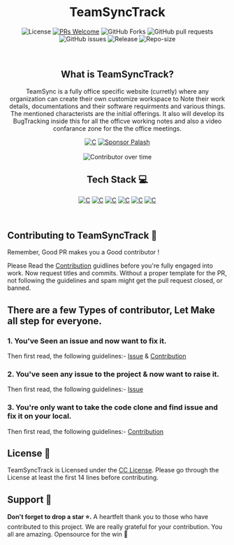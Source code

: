 <h1 align="center">TeamSyncTrack</h1>
<div align="center">
    
<p align="center">
    <img alt="License" src="https://img.shields.io/badge/License-CC-yellow.svg">
    <a href="http://makeapullrequest.com" target="_blank"><img src="https://img.shields.io/badge/PRs-welcome-brightgreen.svg?style=flat" alt="PRs Welcome"></a>
    <img alt="GitHub Forks" src="https://img.shields.io/github/forks/iamrealpalash/TeamSyncTrack">
    <img alt="GitHub pull requests" src="https://img.shields.io/github/issues-pr/iamrealpalash/TeamSyncTrack">
    <img alt="GitHub issues" src="https://img.shields.io/github/issues/iamrealpalash/TeamSyncTrack">
    <img alt="Release" src="https://img.shields.io/github/v/release/iamrealpalash/TeamSyncTrack">
    <img alt="Repo-size" src="https://img.shields.io/github/repo-size/iamrealpalash/TeamSyncTrack">
</p>
</div>
<br>

<h2 align="center">What is TeamSyncTrack?</h2>
<p align="center">TeamSync is a fully office specific website (curretly) where any organization can create their own customize workspace to Note their work details, documentations and their software requirments and various things. The mentioned characterists are the initial offerings. It also will develop its BugTracking inside this for all the officve working notes and also a video confarance zone for the the office meetings.</p>


<div  align="center" >
<a href="https://teamsynctrack.vercel.app"><img alt="C" src="https://img.shields.io/badge/Production%20Release-07C160?style=for-the-badge&logo=vercel&logoColor=white"></a> <a href="https://github.com/sponsors/iamrealpalash"><img alt="Sponsor Palash" src="https://img.shields.io/badge/sponsor-30363D?style=for-the-badge&logo=GitHub-Sponsors&logoColor=#white"></a>
</div>
<br>
<div align="center">
    <img alt="Contributor over time" src="https://contributor-overtime-api.apiseven.com/contributors-svg?chart=contributorOverTime&repo=iamrealpalash/TeamSyncTrack">
</div>

<div align="center">
    
## Tech Stack  💻

<p >
    <a href="https://nextjs.org/"><img alt="C" src="https://img.shields.io/badge/next.js-000000?style=for-the-badge&logo=nextdotjs&logoColor=white"></a>
<!--     <a href="https://getbootstrap.com/"><img alt="C" src="https://img.shields.io/badge/Bootstrap-%23563D7C.svg?style=for-the-badge&logo=bootstrap&logoColor=white"></a> -->
    <a href="https://docs.github.com/en"><img alt="C" src="https://img.shields.io/badge/GitHub-%23121011.svg?style=for-the-badge&logo=github&logoColor=white"></a>
    <a href="https://opensource.guide/how-to-contribute/"><img alt="C" src="https://img.shields.io/badge/Open%20Source-%23F05032.svg?style=for-the-badge&logo=open-source-initiative&logoColor=white"></a>
    <a href="https://developer.mozilla.org/en-US/docs/Web/CSS"><img alt="C" src="https://img.shields.io/badge/CSS-%231572B6.svg?style=for-the-badge&logo=css3&logoColor=white"></a>
<!--     <a href="https://www.canva.com/designschool/tutorials/getting-started/"><img alt="C" src="https://img.shields.io/badge/Canva-%2300C4CC.svg?style=for-the-badge&logo=canva&logoColor=white"></a> -->
<!--     <a href="https://help.figma.com/hc/en-us/categories/360002051613-Get-started"><img alt="C" src="https://img.shields.io/badge/Figma-%23F24E1E.svg?style=for-the-badge&logo=figma&logoColor=white"></a> -->
    <a href="https://docs.github.com/en/actions"><img alt="C" src="https://img.shields.io/badge/GitHub%20Actions-%232671E5.svg?style=for-the-badge&logo=github-actions&logoColor=white"></a>
<!--     <a href="https://docs.github.com/en/actions"><img alt="C" src="https://img.shields.io/badge/vite-%23646CFF.svg?style=for-the-badge&logo=vite&logoColor=white"></a> -->
<!--     <a href="https://docs.github.com/en/actions"><img alt="C" src="https://img.shields.io/badge/react%20zustand-%2320232a.svg?style=for-the-badge&logo=react&logoColor=%2361DAFB"></a> -->
<!--     <a href="https://docs.github.com/en/actions"><img alt="C" src="https://img.shields.io/badge/Axios-5A29E4?logo=axios&logoColor=fff&style=for-the-badge"></a> -->
<!--     <a href="https://docs.github.com/en/actions"><img alt="C" src="https://img.shields.io/badge/Passport-34E27A?logo=passport&logoColor=000&style=for-the-badge"></a> -->
    <a href="https://docs.github.com/en/actions"><img alt="C" src="https://img.shields.io/badge/.ENV-ECD53F?logo=dotenv&logoColor=000&style=for-the-badge"></a>
    

</p>
</div>

</br>

## Contributing to TeamSyncTrack 🔐

Remember, Good PR makes you a Good contributor !

Please Read the [Contribution](CONTRIBUTION.md) guidlines before you're fully engaged into work. Now request titles and commits. Without a proper template for the PR, not following the guidelines and spam might get the pull request closed, or banned.

## There are a few Types of contributor, Let Make all step for everyone.

### 1️. You've Seen an issue and now want to fix it.

Then first read, the following guidelines:-
[Issue](ISSUE.md) & [Contribution](CONTRIBUTION.md)

### 2️. You've seen any issue to the project & now want to raise it.

Then first read, the following guidelines:-
[Issue](ISSUE.md) 

### 3. You're only want to take the code clone and find issue and fix it on your local.

Then first read, the following guidelines:-
[Contribution](CONTRIBUTION.md)


## License 👮

TeamSyncTrack is Licensed under the <a href="./LICENSE">CC License</a>. Please go through the License at least the first 14 lines before contributing.

## Support 🙏

**Don't forget to drop a star ⭐.** A heartfelt thank you to those who have contributed to this project. We are really grateful for your contribution. You all are amazing. Opensource for the win 🚀


